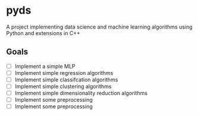 # pyds
A project implementing data science and machine learning algorithms using Python and extensions in C++


## Goals
- [ ] Implement a simple MLP
- [ ] Implement simple regression algorithms
- [ ] Implement simple classifcation algorithms
- [ ] Implement simple clustering algorithms
- [ ] Implement simple dimensionality reduction algorithms
- [ ] Implement some preprocessing
- [ ] Implement some preprocessing
